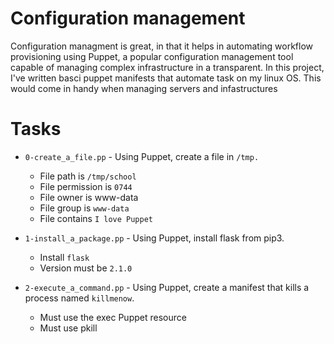 # Configuration management

Configuration managment is great, in that  it helps in automating workflow provisioning using Puppet, a popular configuration management tool capable of managing complex infrastructure in a transparent. In this project, I've written basci puppet manifests that automate task on my linux OS. This would come in handy when managing servers and infastructures
# Tasks

- `0-create_a_file.pp` - Using Puppet, create a file in `/tmp.`
    - File path is `/tmp/school`
    - File permission is `0744`
    - File owner is www-data
    - File group is `www-data`
    - File contains `I love Puppet`
    
- `1-install_a_package.pp` - Using Puppet, install flask from pip3.
    - Install `flask`
    - Version must be `2.1.0`

- `2-execute_a_command.pp` - Using Puppet, create a manifest that kills a process named `killmenow`.
    - Must use the exec Puppet resource
    - Must use pkill
